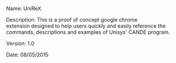 Name:
	UniReX

Description:
	This is a proof of concept google chrome	
	extension designed to help users quickly
	and easily reference the commands,
	descriptions and examples of Unisys' 
	CANDE program.

Version:
	1.0

Date:
	08/05/2015